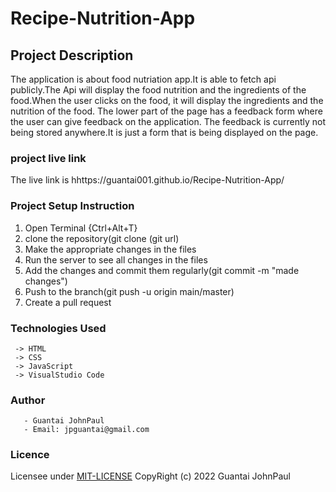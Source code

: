 # Recipe-Nutrition-App

## Project Description 

The application is about food nutriation app.It is able to fetch api publicly.The Api will display the food nutrition and the ingredients of the food.When the user clicks on the food, it will display the ingredients and the nutrition of the food.
The lower part of the page has a feedback form where the user can give feedback on the application. The feedback is currently not being stored anywhere.It is just a form that is being displayed on the page.


### project live link
The live link is hhttps://guantai001.github.io/Recipe-Nutrition-App/

### Project Setup Instruction
1. Open Terminal {Ctrl+Alt+T}
2. clone the repository(git clone (git url)
3. Make the appropriate changes in the files
4. Run the server to see all changes in the files
5. Add the changes and commit them regularly(git commit -m "made changes")
6. Push to the branch(git push -u origin main/master)
7. Create a pull request


### Technologies Used
     -> HTML
     -> CSS
     -> JavaScript
     -> VisualStudio Code


### Author
       - Guantai JohnPaul
       - Email: jpguantai@gmail.com


### Licence
Licensee under [MIT-LICENSE](https://github.com/Guantai001/Recipe-Nutrition-App/blob/main/LICENSE) CopyRight (c) 2022 Guantai JohnPaul
